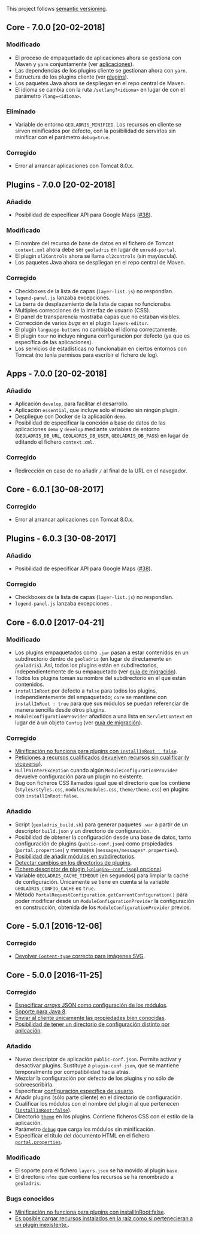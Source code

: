 This project follows [semantic versioning](http://semver.org).

## Core - 7.0.0 [20-02-2018]

### Modificado

* El proceso de empaquetado de aplicaciones ahora se gestiona con Maven y `yarn` conjuntamente (ver [aplicaciones](../dev/apps.md)).
* Las dependencias de los plugins cliente se gestionan ahora con `yarn`.
* Estructura de los plugins cliente (ver [plugins](../dev/plugins.md)).
* Los paquetes Java ahora se despliegan en el repo central de Maven.
* El idioma se cambia con la ruta `/setlang?<idioma>` en lugar de con el parámetro `?lang=<idioma>`.

### Eliminado

* Variable de entorno `GEOLADRIS_MINIFIED`. Los recursos en cliente se sirven minificados por defecto, con la posibilidad de servirlos sin minificar con el parámetro `debug=true`.

### Corregido

* Error al arrancar aplicaciones con Tomcat 8.0.x.

## Plugins - 7.0.0 [20-02-2018]

### Añadido

* Posibilidad de especificar API para Google Maps ([#38](https://github.com/geoladris/plugins/issues/38)).

### Modificado

* El nombre del recurso de base de datos en el fichero de Tomcat `context.xml` ahora debe ser `geoladris` en lugar de `unredd-portal`.
* El plugin `ol2Controls` ahora se llama `ol2controls` (sin mayúscula).
* Los paquetes Java ahora se despliegan en el repo central de Maven.

### Corregido

* Checkboxes de la lista de capas (`layer-list.js`) no respondían.
* `legend-panel.js` lanzaba excepciones.
* La barra de desplazamiento de la lista de capas no funcionaba.
* Multiples correcciones de la interfaz de usuario (CSS).
* El panel de transparencia mostraba capas que no estaban visibles.
* Corrección de varios *bugs* en el plugin `layers-editor`.
* El plugin `language-buttons` no cambiaba el idioma correctamente.
* El plugin `tour` no incluye ninguna configuración por defecto (ya que es específica de las aplicaciones).
* Los servicios de estadísticas no funcionaban en ciertos entornos con Tomcat (no tenía permisos para escribir el fichero de log).

## Apps - 7.0.0 [20-02-2018]

### Añadido

* Aplicación `develop`, para facilitar el desarrollo.
* Aplicación `essential`, que incluye solo el núcleo sin ningún plugin.
* Despliegue con Docker de la aplicación `demo`.
* Posibilidad de especificar la conexión a base de datos de las aplicaciones `demo` y `develop` mediante variables de entorno (`GEOLADRIS_DB_URL`, `GEOLADRIS_DB_USER`, `GEOLADRIS_DB_PASS`) en lugar de editando el fichero `context.xml`.

### Corregido

* Redirección en caso de no añadir `/` al final de la URL en el navegador.

## Core - 6.0.1 [30-08-2017]

### Corregido

* Error al arrancar aplicaciones con Tomcat 8.0.x.

## Plugins - 6.0.3 [30-08-2017]

### Añadido

* Posibilidad de especificar API para Google Maps ([#38](https://github.com/geoladris/plugins/issues/38)).

### Corregido

* Checkboxes de la lista de capas (`layer-list.js`) no respondían.
* `legend-panel.js` lanzaba excepciones .

## Core - 6.0.0 [2017-04-21]

### Modificado

* Los plugins empaquetados como `.jar` pasan a estar contenidos en un subdirectorio dentro de `geoladris` (en lugar de directamente en `geoladris`). Así, todos los plugins están en subdirectorios, independientemente de su empaquetado (ver [guía de migración](../dev/migrate.md)).
* Todos los plugins toman su nombre del subdirectorio en el que están contenidos.
* `installInRoot` por defecto a `false` para todos los plugins, independientemente del empaquetado; `core` se mantiene con `installInRoot : true` para que sus módulos se puedan referenciar de manera sencilla desde otros plugins.
* `ModuleConfigurationProvider` añadidos a una lista en `ServletContext` en lugar de a un objeto `Config` (ver [guía de migración](../dev/migrate.md#ModuleConfigurationProviders)).

### Corregido

* [Minificación no funciona para plugins con `installInRoot : false`](https://github.com/geoladris/geoladris/issues/24).
* [Peticiones a recursos cualificados devuelven recursos sin cualificar (y viceversa)](https://github.com/geoladris/geoladris/issues/26).
* `NullPointerException` cuando algún `ModuleConfigurationProvider` devuelve configuración para un plugin no existente.
* Bug con ficheros CSS llamados igual que el directorio que los contiene (`styles/styles.css`, `modules/modules.css`, `theme/theme.css`) en plugins con `installInRoot:false`.

### Añadido

* Script (`geoladris_build.sh`) para generar paquetes `.war` a partir de un descriptor `build.json` y un directorio de configuración.
* Posibilidad de obtener la configuración desde una base de datos, tanto configuración de plugins (`public-conf.json`) como propiedades (`portal.properties`) y mensajes (`messages/messages*.properties`).
* [Posibilidad de añadir módulos en subdirectorios](https://github.com/geoladris/core/issues/10).
* [Detectar cambios en los directorios de plugins](https://github.com/geoladris/core/issues/33).
* [Fichero descriptor de plugin (`<plugin>-conf.json`) opcional](https://github.com/geoladris/core/issues/36).
* Variable `GEOLADRIS_CACHE_TIMEOUT` (en segundos) para limpiar la caché de configuración. Únicamente se tiene en cuenta si la variable `GEOLADRIS_CONFIG_CACHE` es `true`.
* Método `PortalRequestConfiguration.getCurrentConfiguration()` para poder modificar desde un `ModuleConfigurationProvider` la configuración en construcción, obtenida de los `ModuleConfigurationProvider` previos.

## Core - 5.0.1 [2016-12-06]

### Corregido

* [Devolver `Content-type` correcto para imágenes SVG](https://github.com/geoladris/geoladris/issues/34).

## Core - 5.0.0 [2016-11-25]

### Corregido
* [Especificar _arrays_ JSON como configuración de los módulos](https://github.com/geoladris/geoladris/issues/2).
* [Soporte para Java 8](https://github.com/geoladris/geoladris/issues/20).
* [Enviar al cliente únicamente las propiedades bien conocidas](https://github.com/geoladris/geoladris/issues/8).
* [Posibilidad de tener un directorio de configuración distinto por aplicación](https://github.com/geoladris/core/issues/30).

### Añadido
* Nuevo descriptor de aplicación `public-conf.json`. Permite activar y desactivar plugins. Sustituye a `plugin-conf.json`, que se mantiene temporalmente por compatibilidad hacia atrás.
* Mezclar la configuración por defecto de los plugins y no sólo de sobreescribirla.
* Especificar [configuración específica de usuario](../user/config.md#configuración-específica-de-usuarios).
* Añadir plugins (sólo parte cliente) en el directorio de configuración.
* Cualificar los módulos con el nombre del plugin al que pertenecen ([`installInRoot:false`](../dev/plugins.md)).
* Directorio [`theme`](../dev/plugins.md) en los plugins. Contiene ficheros CSS con el estilo de la aplicación.
* Parámetro [`debug`](minify_js_css.md) que carga los módulos sin minificación.
* Especificar el título del documento HTML en el fichero [`portal.properties`](../user/config.md).

### Modificado
* El soporte para el fichero `layers.json` se ha movido al plugin `base`.
* El directorio `nfms` que contiene los recursos se ha renombrado a `geoladris`.

### Bugs conocidos
* [Minificación no funciona para plugins con installInRoot:false](https://github.com/geoladris/geoladris/issues/24).
* [Es posible cargar recursos instalados en la raíz como si pertenecieran a un plugin inexistente.](https://github.com/geoladris/geoladris/issues/26).
